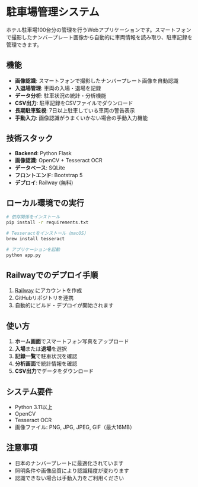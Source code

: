 # 駐車場管理システム

ホテル駐車場100台分の管理を行うWebアプリケーションです。スマートフォンで撮影したナンバープレート画像から自動的に車両情報を読み取り、駐車記録を管理できます。

## 機能

- **画像認識**: スマートフォンで撮影したナンバープレート画像を自動認識
- **入退場管理**: 車両の入場・退場を記録
- **データ分析**: 駐車状況の統計・分析機能
- **CSV出力**: 駐車記録をCSVファイルでダウンロード
- **長期駐車監視**: 7日以上駐車している車両の警告表示
- **手動入力**: 画像認識がうまくいかない場合の手動入力機能

## 技術スタック

- **Backend**: Python Flask
- **画像認識**: OpenCV + Tesseract OCR
- **データベース**: SQLite
- **フロントエンド**: Bootstrap 5
- **デプロイ**: Railway (無料)

## ローカル環境での実行

```bash
# 依存関係をインストール
pip install -r requirements.txt

# Tesseractをインストール（macOS）
brew install tesseract

# アプリケーションを起動
python app.py
```

## Railwayでのデプロイ手順

1. [Railway](https://railway.app/) にアカウントを作成
2. GitHubリポジトリを連携
3. 自動的にビルド・デプロイが開始されます

## 使い方

1. **ホーム画面**でスマートフォン写真をアップロード
2. **入場**または**退場**を選択
3. **記録一覧**で駐車状況を確認
4. **分析画面**で統計情報を確認
5. **CSV出力**でデータをダウンロード

## システム要件

- Python 3.11以上
- OpenCV
- Tesseract OCR
- 画像ファイル: PNG, JPG, JPEG, GIF（最大16MB）

## 注意事項

- 日本のナンバープレートに最適化されています
- 照明条件や画像品質により認識精度が変わります
- 認識できない場合は手動入力をご利用ください